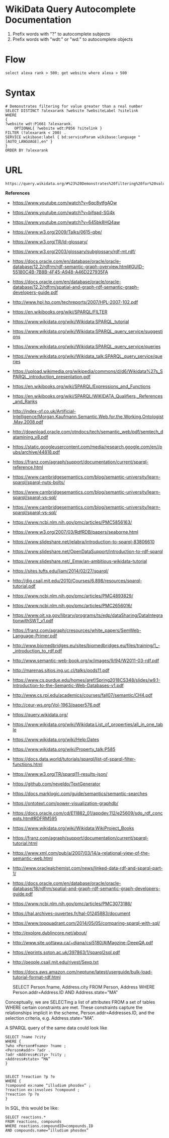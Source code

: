 # WikiData Query Autocomplete Documentation
1. Prefix words with "?" to autocomplete subjects
2. Prefix words with "wdt:" or "wd:" to autocomplete objects

# Flow

    select alexa rank > 500; get website where alexa > 500

# Syntax

    # Demonstrates filtering for value greater than a real number
    SELECT DISTINCT ?alexarank ?website ?websiteLabel ?sitelink 
    WHERE
    {
	?website wdt:P1661 ?alexarank.
        OPTIONAL{ ?website wdt:P856 ?sitelink }
	FILTER (?alexarank < 200) .
	SERVICE wikibase:label { bd:serviceParam wikibase:language "[AUTO_LANGUAGE],en" }
    }
    ORDER BY ?alexarank

# URL
    https://query.wikidata.org/#%23%20Demonstrates%20filtering%20for%20value%20greater%20than%20a%20real%20number%0ASELECT%20DISTINCT%20%3Falexarank%20%3Fwebsite%20%3FwebsiteLabel%20%3Fsitelink%20%0AWHERE%0A%7B%0A%09%3Fwebsite%20wdt%3AP1661%20%3Falexarank.%0A%20%20%20%20OPTIONAL%7B%20%3Fwebsite%20wdt%3AP856%20%3Fsitelink%20%7D%0A%09FILTER%20%28%3Falexarank%20<%20200%29%20.%0A%09SERVICE%20wikibase%3Alabel%20%7B%20bd%3AserviceParam%20wikibase%3Alanguage%20"%5BAUTO_LANGUAGE%5D%2Cen"%20%7D%0A%7D%0AORDER%20BY%20%3Falexarank

**References**
* https://www.youtube.com/watch?v=6qc8ytfgAOw
* https://www.youtube.com/watch?v=bifqad-SG4k
* https://www.youtube.com/watch?v=645bk8HQ4aw
* https://www.w3.org/2009/Talks/0615-qbe/
* https://www.w3.org/TR/ld-glossary/
* https://www.w3.org/2003/glossary/subglossary/rdf-mt.rdf/
* https://docs.oracle.com/en/database/oracle/oracle-database/12.2/rdfrm/rdf-semantic-graph-overview.html#GUID-55180C4B-7B8B-4F45-A948-A46D227935FA
* https://docs.oracle.com/en/database/oracle/oracle-database/12.2/rdfrm/spatial-and-graph-rdf-semantic-graph-developers-guide.pdf
* http://www.hpl.hp.com/techreports/2007/HPL-2007-102.pdf
* https://en.wikibooks.org/wiki/SPARQL/FILTER
* https://www.wikidata.org/wiki/Wikidata:SPARQL_tutorial
* https://www.wikidata.org/wiki/Wikidata:SPARQL_query_service/suggestions
* https://www.wikidata.org/wiki/Wikidata:SPARQL_query_service/queries
* https://www.wikidata.org/wiki/Wikidata_talk:SPARQL_query_service/queries
* https://upload.wikimedia.org/wikipedia/commons/d/d6/Wikidata%27s_SPARQL_introduction_presentation.pdf
* https://en.wikibooks.org/wiki/SPARQL/Expressions_and_Functions
* https://en.wikibooks.org/wiki/SPARQL/WIKIDATA_Qualifiers,_References_and_Ranks
* http://index-of.co.uk/Artificial-Intelligence/Morgan.Kaufmann.Semantic.Web.for.the.Working.Ontologist.May.2008.pdf
* http://download.oracle.com/otndocs/tech/semantic_web/pdf/semtech_datamining_v8.pdf
* https://static.googleusercontent.com/media/research.google.com/en//pubs/archive/44818.pdf
* https://franz.com/agraph/support/documentation/current/sparql-reference.html
* https://www.cambridgesemantics.com/blog/semantic-university/learn-sparql/sparql-nuts-bolts/
* https://www.cambridgesemantics.com/blog/semantic-university/learn-sparql/sparql-vs-sql/
* https://www.cambridgesemantics.com/blog/semantic-university/learn-sparql/sparql-vs-sql/
* https://www.ncbi.nlm.nih.gov/pmc/articles/PMC5856163/
* https://www.w3.org/2007/03/RdfRDB/papers/seaborne.html
* https://www.slideshare.net/jelabra/introduction-to-sparql-83806610
* https://www.slideshare.net/OpenDataSupport/introduction-to-rdf-sparql
* https://www.slideshare.net/_Emw/an-ambitious-wikidata-tutorial
* https://sites.tufts.edu/liam/2014/02/27/sparql/
* http://dig.csail.mit.edu/2010/Courses/6.898/resources/sparql-tutorial.pdf
* https://www.ncbi.nlm.nih.gov/pmc/articles/PMC4893829/
* https://www.ncbi.nlm.nih.gov/pmc/articles/PMC2656016/
* https://www.oit.va.gov/library/programs/ts/edp/dataSharing/DataIntegrationwithSWT_v1.pdf
* https://franz.com/agraph/cresources/white_papers/SemWeb-Language-Primer.pdf
* http://www.biomedbridges.eu/sites/biomedbridges.eu/files/training/1_-_introduction_to_rdf.pdf
* http://www.semantic-web-book.org/w/images/9/94/W2011-03-rdf.pdf
* http://marenas.sitios.ing.uc.cl/talks/pods11.pdf
* https://www.cs.purdue.edu/homes/aref/Spring2018CS348/slides/w9.1-Introduction-to-the-Semantic-Web-Databases-v1.pdf
* http://www.cs.rpi.edu/academics/courses/fall07/semantic/CH4.pdf
* http://ceur-ws.org/Vol-1963/paper576.pdf
* https://query.wikidata.org/
* https://www.wikidata.org/wiki/Wikidata:List_of_properties/all_in_one_table
* https://www.wikidata.org/wiki/Help:Dates
* https://www.wikidata.org/wiki/Property_talk:P585
* https://docs.data.world/tutorials/sparql/list-of-sparql-filter-functions.html
* https://www.w3.org/TR/sparql11-results-json/
* https://github.com/neveldo/TextGenerator
* https://docs.marklogic.com/guide/semantics/semantic-searches
* https://ontotext.com/power-visualization-graphdb/
* https://docs.oracle.com/cd/E11882_01/appdev.112/e25609/sdo_rdf_concepts.htm#RDFRM595
* https://www.wikidata.org/wiki/Wikidata:WikiProject_Books
* https://franz.com/agraph/support/documentation/current/sparql-tutorial.html
* https://www.xml.com/pub/a/2007/03/14/a-relational-view-of-the-semantic-web.html
* http://www.oraclealchemist.com/news/linked-data-rdf-and-sparql-part-1/
* https://docs.oracle.com/en/database/oracle/oracle-database/18/rdfrm/spatial-and-graph-rdf-semantic-graph-developers-guide.pdf
* https://www.ncbi.nlm.nih.gov/pmc/articles/PMC3073186/
* https://hal.archives-ouvertes.fr/hal-01245883/document
* https://www.topquadrant.com/2014/05/05/comparing-sparql-with-sql/
* http://explore.dublincore.net/about/
* http://www.site.uottawa.ca/~diana/csi5180/AIMagzine-DeepQA.pdf
* https://eprints.soton.ac.uk/397863/1/sparql2sql.pdf
* http://people.csail.mit.edu/rivest/Sexp.txt
* https://docs.aws.amazon.com/neptune/latest/userguide/bulk-load-tutorial-format-rdf.html

    SELECT Person.fname, Address.city
    FROM Person, Address
    WHERE Person.addr=Address.ID
    AND Address.state=”MA”

Conceptually, we are SELECTing a list of attributes FROM a set of tables WHERE certain constraints are met. These constraints capture the relationships implicit in the scheme, Person.addr=Addresses.ID, and the selection criteria, e.g. Address.state=”MA”.

A SPARQL query of the same data could look like

    SELECT ?name ?city
    WHERE {
    ?who <Person#fname> ?name ;
    <Person#addr> ?adr .
    ?adr <Address#city> ?city ;
    <Address#state> “MA”
    }


    SELECT ?reaction ?p ?o
    WHERE {
    ?compound ex:name “illudium phosdex” ;
    ?reaction ex:involves ?compound ;
    ?reaction ?p ?o
    }

In SQL, this would be like:

    SELECT reactions.*
    FROM reactions, compounds
    WHERE reactions.compoundID=compounds.ID
    AND compounds.name=”illudium phosdex”